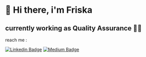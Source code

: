 # 👋 Hi there, i'm Friska

## currently working as Quality Assurance 👩‍💻

reach me :

[![Linkedin Badge](https://img.shields.io/badge/-LinkedIn-0A66C2?style=for-the-badge&labelColor=0A66C28&logo=linkedin&logoColor=white)](https://www.linkedin.com/in/friskaayu/)
[![Medium Badge](https://img.shields.io/badge/-Medium-000000?style=for-the-badge&labelColor=000000&logo=Medium&logoColor=white)](https://medium.com/@friska.listya)

<!--
**friskaayu/friskaayu** is a ✨ _special_ ✨ repository because its `README.md` (this file) appears on your GitHub profile.

Here are some ideas to get you started:

- 🔭 I’m currently working on ...
- 🌱 I’m currently learning ...
- 👯 I’m looking to collaborate on ...
- 🤔 I’m looking for help with ...
- 💬 Ask me about ...
- 📫 How to reach me: ...
- 😄 Pronouns: ...
- ⚡ Fun fact: ...
-->

